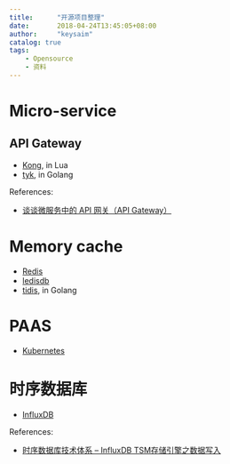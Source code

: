 ```yaml
---
title:      "开源项目整理"
date:       2018-04-24T13:45:05+08:00
author:     "keysaim"
catalog: true
tags:
    - Opensource
    - 资料
---
```


# Micro-service

## API Gateway

* [Kong](https://github.com/Kong/kong), in Lua
* [tyk](https://github.com/TykTechnologies/tyk), in Golang

References:
* [谈谈微服务中的 API 网关（API Gateway）](https://www.cnblogs.com/savorboard/p/api-gateway.html)

# Memory cache

* [Redis](https://github.com/antirez/redis)
* [ledisdb](https://github.com/siddontang/ledisdb)
* [tidis](https://github.com/yongman/tidis), in Golang

# PAAS

* [Kubernetes](https://github.com/kubernetes/kubernetes)

# 时序数据库

* [InfluxDB](https://github.com/influxdata/influxdb)

References:
* [时序数据库技术体系 – InfluxDB TSM存储引擎之数据写入](https://mp.weixin.qq.com/s/8oxknZqRbeLi4iUlC7lQtg)
